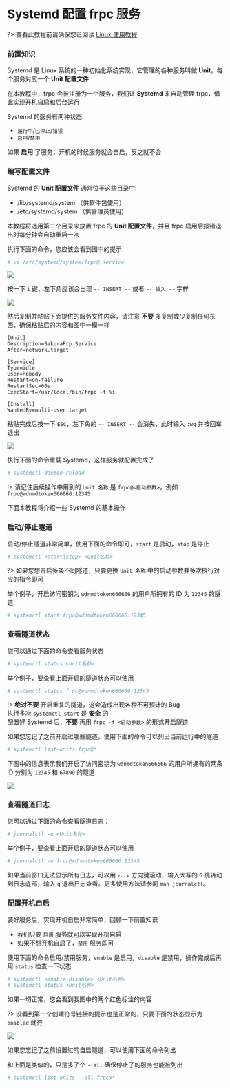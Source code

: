 # Systemd 配置 frpc 服务

?> 查看此教程前请确保您已阅读 [Linux 使用教程](/frpc/usage/linux)

### 前置知识

Systemd 是 Linux 系统的一种初始化系统实现，它管理的各种服务叫做 **Unit**，每个服务对应一个 **Unit 配置文件**

在本教程中，frpc 会被注册为一个服务，我们让 **Systemd** 来自动管理 frpc，借此实现开机自启和后台运行

Systemd 的服务有两种状态:
  - `运行中`/`已停止`/`错误`
  - `启用`/`禁用`

如果 **启用** 了服务，开机的时候服务就会自启，反之就不会

### 编写配置文件

Systemd 的 **Unit 配置文件** 通常位于这些目录中:
  - /lib/systemd/system （供软件包使用）
  - /etc/systemd/system （供管理员使用）

本教程将选用第二个目录来放置 frpc 的 **Unit 配置文件**，并且 frpc 启用后报错退出时每分钟会自动重启一次

执行下面的命令，您应该会看到图中的提示

```bash
# vi /etc/systemd/system/frpc@.service
```

![](_images/systemd-0.png)

按一下 `i` 键，左下角应该会出现 `-- INSERT --` 或者 `-- 插入 --` 字样

![](_images/systemd-1.png)

然后复制并粘贴下面提供的服务文件内容，请注意 **不要** 多复制或少复制任何东西，确保粘贴后的内容和图中一模一样

```systemd.unit
[Unit]
Description=SakuraFrp Service
After=network.target

[Service]
Type=idle
User=nobody
Restart=on-failure
RestartSec=60s
ExecStart=/usr/local/bin/frpc -f %i

[Install]
WantedBy=multi-user.target
```

粘贴完成后按一下 `ESC`，左下角的 `-- INSERT --` 会消失，此时输入 `:wq` 并按回车退出

![](_images/systemd-2.png)

执行下面的命令重载 Systemd，这样服务就配置完成了

```bash
# systemctl daemon-reload
```

!> 请记住后续操作中用到的 `Unit 名称` 是 `frpc@<启动参数>`，例如 `frpc@wdnmdtoken666666:12345`

下面本教程将介绍一些 Systemd 的基本操作

### 启动/停止隧道

启动/停止隧道非常简单，使用下面的命令即可，`start` 是启动，`stop` 是停止

```bash
# systemctl <start|stop> <Unit名称>
```

?> 如果您想开启多条不同隧道，只要更换 `Unit 名称` 中的启动参数并多次执行对应的指令即可

举个例子，开启访问密钥为 `wdnmdtoken666666` 的用户所拥有的 ID 为 `12345` 的隧道:

```bash
# systemctl start frpc@wdnmdtoken666666:12345
```

### 查看隧道状态

您可以通过下面的命令查看服务状态

```bash
# systemctl status <Unit名称>
```

举个例子，要查看上面开启的隧道状态可以使用

``` bash
# systemctl status frpc@wdnmdtoken666666:12345
```

!> **绝对不要** 开启重复的隧道，这会造成出现各种不可预计的 Bug  
执行多次 `systemctl start` 是 **安全** 的  
配置好 Systemd 后，**不要** 再用 `frpc -f <启动参数>` 的形式开启隧道

如果您忘记了之前开启过哪些隧道，使用下面的命令可以列出当前运行中的隧道

```bash
# systemctl list-units frpc@*
```

下图中的信息表示我们开启了访问密钥为 `wdnmdtoken666666` 的用户所拥有的两条 ID 分别为 `12345` 和 `67890` 的隧道

![](_images/systemd-3.png)

### 查看隧道日志

您可以通过下面的命令查看隧道日志：

```bash
# journalctl -u <Unit名称>
```

举个例子，要查看上面开启的隧道状态可以使用

``` bash
# journalctl -u frpc@wdnmdtoken666666:12345
```

如果当前窗口无法显示所有日志，可以用 `↑`、`↓` 方向键滚动，输入大写的 `G` 跳转动到日志底部，输入 `q` 退出日志查看。更多使用方法请参阅 `man journalctl`。

### 配置开机自启

装好服务后，实现开机自启非常简单，回顾一下前置知识
  - 我们只要 `启用` 服务就可以实现开机自启
  - 如果不想开机自启了，`禁用` 服务即可

使用下面的命令启用/禁用服务，`enable` 是启用，`disable` 是禁用，操作完成后再用 `status` 检查一下状态

```bash
# systemctl <enable|disable> <Unit名称>
# systemctl status <Unit名称>
```

如果一切正常，您会看到我图中的两个红色标注的内容

?> 没看到第一个创建符号链接的提示也是正常的，只要下面的状态显示为 `enabled` 就行

![](_images/systemd-4.png)

如果您忘记了之前设置过的自启隧道，可以使用下面的命令列出

和上面是类似的，只是多了个 `--all` 确保停止了的服务也能被列出

```bash
# systemctl list-units --all frpc@*
```
